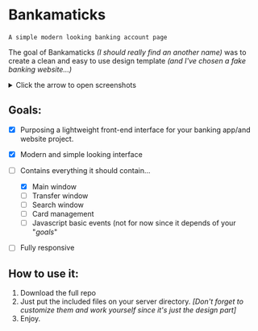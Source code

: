# Bankamaticks
	A simple modern looking banking account page

The goal of Bankamaticks  *(I should really find an another name)* was to create a clean and easy to use design template *(and I've chosen a fake banking website...)*


<details>
<summary>Click the arrow to open screenshots</summary>

![Main window preview](https://github.com/Manerr/Bankamaticks/blob/main/screenshots/screen1.png?raw=true)
![Contact and card manager](https://github.com/Manerr/Bankamaticks/blob/main/screenshots/screen2.png?raw=true)
</details>

## Goals:


- [x] Purposing a lightweight front-end interface for your banking app/and website project.
- [x] Modern and simple looking interface
- [ ]  Contains everything it should contain...
	- [x] Main window
	- [ ] Transfer window 
	- [ ] Search window
	- [ ] Card management
	- [ ] Javascript basic events (not for now since it depends of your "*goals*"
- [ ] Fully responsive 


## How to use it:

 1. Download the full repo
 2. Just put the included files on your server directory. *[Don't forget to customize them and work yourself since it's just the design part]* 
 3. Enjoy.
  
